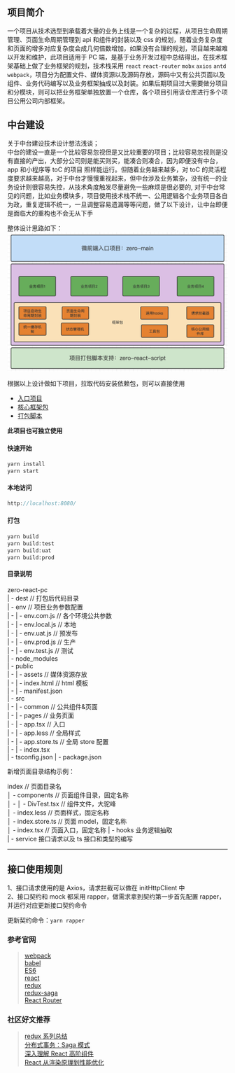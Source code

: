 ## 项目简介

一个项目从技术选型到承载着大量的业务上线是一个复杂的过程，从项目生命周期管理、页面生命周期管理到 api 和组件的封装以及 css 的规划，随着业务复杂度和页面的增多对应复杂度会成几何倍数增加，如果没有合理的规划，项目越来越难以开发和维护，此项目适用于 PC 端，是基于业务开发过程中总结得出，在技术框架基础上做了业务框架的规划，技术栈采用 `react` `react-router` `mobx` `axios` `antd` `webpack`，项目分为配置文件、媒体资源以及源码存放，源码中又有公共页面以及组件、业务代码编写以及业务框架抽成以及封装。如果后期项目过大需要做分项目和分模块，则可以把业务框架单独放置一个仓库，各个项目引用该仓库进行多个项目公用公司内部框架。

## 中台建设

关于中台建设技术设计想法浅谈；\
中台的建设一直是一个比较容易忽视但是又比较重要的项目；比较容易忽视则是没有直接的产出，大部分公司则是能买则买，能凑合则凑合，因为即便没有中台，app 和小程序等 toC 的项目
照样能运行。但随着业务越来越多，对 toC 的灵活程度要求越来越高，对于中台才慢慢重视起来，但中台涉及业务繁杂，没有统一的业务设计则很容易失控，从技术角度触发尽量避免一些麻烦是很必要的,
对于中台常见的问题，比如业务模块多，项目使用技术栈不统一、公用逻辑各个业务项目各自为政，重复逻辑不统一，一旦调整容易遗漏等等问题，做了以下设计，让中台即便是面临大的重构也不会无从下手

整体设计思路如下：
![avatar](./doc/zero.png)

根据以上设计做如下项目，拉取代码安装依赖包，则可以直接使用

- [入口项目](https://github.com/jason-gkq/zero-main)
- [核心框架包](https://github.com/jason-gkq/zero-pc)
- [打包脚本](https://github.com/jason-gkq/szero-scripts)

**此项目也可独立使用**

#### 快速开始

```shell
yarn install
yarn start
```

#### 本地访问

```js
http://localhost:8080/
```

#### 打包

```shell
yarn build
yarn build:test
yarn build:uat
yarn build:prod
```

#### 目录说明

zero-react-pc  
| - dest // 打包后代码目录  
| - env // 项目业务参数配置  
| - | - env.com.js // 各个环境公共参数  
| - | - env.local.js // 本地  
| - | - env.uat.js // 预发布  
| - | - env.prod.js // 生产  
| - | - env.test.js // 测试  
| - node_modules  
| - public  
| - | - assets // 媒体资源存放  
| - | - index.html // html 模板  
| - | - manifest.json  
| - src  
| - | - common // 公共组件&页面  
| - | - pages // 业务页面  
| - | - app.tsx // 入口  
| - | - app.less // 全局样式  
| - | - app.store.ts // 全局 store 配置  
| - | - index.tsx  
| - tsconfig.json
| - package.json

新增页面目录结构示例：

index // 页面目录名  
│ - components // 页面组件目录，固定名称  
│ - │ - DivTest.tsx // 组件文件，大驼峰  
│ - index.less // 页面样式，固定名称  
│ - index.store.ts // 页面 model，固定名称  
│ - index.tsx // 页面入口，固定名称
| - hooks 业务逻辑抽取  
| - service 接口请求以及 ts 接口和类型的编写

---

## 接口使用规则

1、接口请求使用的是 Axios，请求拦截可以做在 initHttpClient 中  
2、接口契约和 mock 都采用 rapper，做需求拿到契约第一步首先配置 rapper，并运行对应更新接口契约命令

更新契约命令：`yarn rapper`

### 参考官网

> [webpack](https://webpack.docschina.org/concepts/)  
> [babel](https://www.babeljs.cn/docs/options)  
> [ES6](http://es6.ruanyifeng.com/)  
> [react](https://react.docschina.org/docs/getting-started.html)  
> [redux](http://cn.redux.js.org/)  
> [redux-saga](https://redux-saga-in-chinese.js.org/)  
> [React Router](https://react-guide.github.io/react-router-cn/docs/Introduction.html)

### 社区好文推荐

> [redux 系列总结](https://juejin.cn/post/6880011662926364679)  
> [分布式事务：Saga 模式](https://www.jianshu.com/p/e4b662407c66?from=timeline&isappinstalled=0)  
> [深入理解 React 高阶组件](https://www.jianshu.com/p/0aae7d4d9bc1)  
> [React 从渲染原理到性能优化](https://www.cnblogs.com/chaoyuehedy/p/9638848.html)
